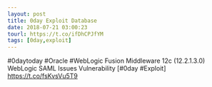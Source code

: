 ```yaml
---
layout: post
title: 0day Exploit Database
date: 2018-07-21 03:00:23
tourl: https://t.co/ifDhCPJfYM
tags: [0day,exploit]
---
```

#0daytoday #Oracle #WebLogic Fusion Middleware 12c (12.2.1.3.0) WebLogic SAML Issues Vulnerability [#0day #Exploit] https://t.co/fsKvsVu5T9